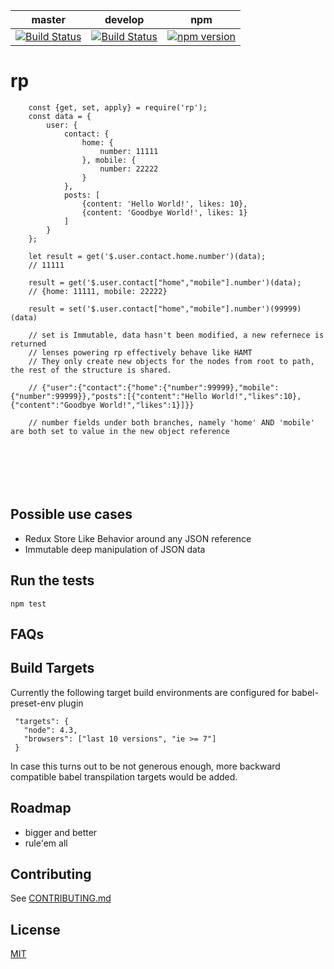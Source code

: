 master|develop|npm
---|---|---
[![Build Status](https://travis-ci.org/sdawood/rp.svg?branch=master)](https://travis-ci.org/sdawood/rp)|[![Build Status](https://travis-ci.org/sdawood/rp.svg?branch=develop)](https://travis-ci.org/sdawood/rp)|[![npm version](https://badge.fury.io/js/rp.svg)](https://badge.fury.io/js/rp)

# rp
```
    const {get, set, apply} = require('rp');
    const data = {
        user: {
            contact: {
                home: {
                    number: 11111
                }, mobile: {
                    number: 22222
                }
            },
            posts: [
                {content: 'Hello World!', likes: 10},
                {content: 'Goodbye World!', likes: 1}
            ]
        }
    };

    let result = get('$.user.contact.home.number')(data);
    // 11111

    result = get('$.user.contact["home","mobile"].number')(data);
    // {home: 11111, mobile: 22222}

    result = set('$.user.contact["home","mobile"].number')(99999)(data)

    // set is Immutable, data hasn't been modified, a new refernece is returned
    // lenses powering rp effectively behave like HAMT
    // They only create new objects for the nodes from root to path, the rest of the structure is shared.

    // {"user":{"contact":{"home":{"number":99999},"mobile":{"number":99999}},"posts":[{"content":"Hello World!","likes":10},{"content":"Goodbye World!","likes":1}]}}

    // number fields under both branches, namely 'home' AND 'mobile' are both set to value in the new object reference







```

## Possible use cases
- Redux Store Like Behavior around any JSON reference
- Immutable deep manipulation of JSON data

## Run the tests

  ```
  npm test
  ```

## FAQs

## Build Targets
Currently the following target build environments are configured for babel-preset-env plugin
```
 "targets": {
   "node": 4.3,
   "browsers": ["last 10 versions", "ie >= 7"]
 }
```
In case this turns out to be not generous enough, more backward compatible babel transpilation targets would be added.

## Roadmap

- bigger and better
- rule'em all

## Contributing
See [CONTRIBUTING.md](CONTRIBUTING.md)

## License

[MIT](LICENSE)
